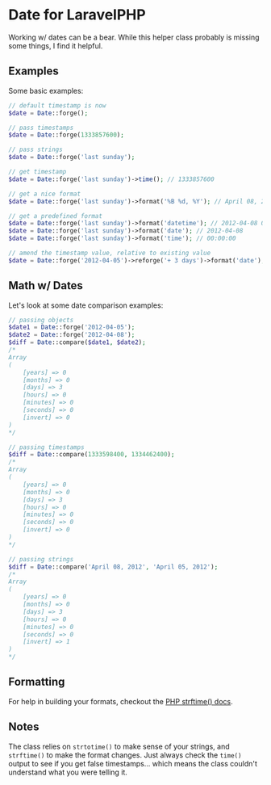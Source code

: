 # Date for LaravelPHP #

Working w/ dates can be a bear.  While this helper class probably is missing some things, I find it helpful.

## Examples ##

Some basic examples:

```php
// default timestamp is now
$date = Date::forge();

// pass timestamps
$date = Date::forge(1333857600);

// pass strings
$date = Date::forge('last sunday');

// get timestamp
$date = Date::forge('last sunday')->time(); // 1333857600

// get a nice format
$date = Date::forge('last sunday')->format('%B %d, %Y'); // April 08, 2012

// get a predefined format
$date = Date::forge('last sunday')->format('datetime'); // 2012-04-08 00:00:00
$date = Date::forge('last sunday')->format('date'); // 2012-04-08
$date = Date::forge('last sunday')->format('time'); // 00:00:00

// amend the timestamp value, relative to existing value
$date = Date::forge('2012-04-05')->reforge('+ 3 days')->format('date'); // 2012-04-08
```

## Math w/ Dates ##

Let's look at some date comparison examples:

```php
// passing objects
$date1 = Date::forge('2012-04-05');
$date2 = Date::forge('2012-04-08');
$diff = Date::compare($date1, $date2);
/*
Array
(
    [years] => 0
    [months] => 0
    [days] => 3
    [hours] => 0
    [minutes] => 0
    [seconds] => 0
    [invert] => 0
)
*/

// passing timestamps
$diff = Date::compare(1333598400, 1334462400);
/*
Array
(
    [years] => 0
    [months] => 0
    [days] => 3
    [hours] => 0
    [minutes] => 0
    [seconds] => 0
    [invert] => 0
)
*/

// passing strings
$diff = Date::compare('April 08, 2012', 'April 05, 2012');
/*
Array
(
    [years] => 0
    [months] => 0
    [days] => 3
    [hours] => 0
    [minutes] => 0
    [seconds] => 0
    [invert] => 1
)
*/
```

## Formatting ##

For help in building your formats, checkout the [PHP strftime() docs](http://php.net/manual/en/function.strftime.php).

## Notes ##

The class relies on ``strtotime()`` to make sense of your strings, and ``strftime()`` to make the format changes.  Just always check the ``time()`` output to see if you get false timestamps... which means the class couldn't understand what you were telling it.